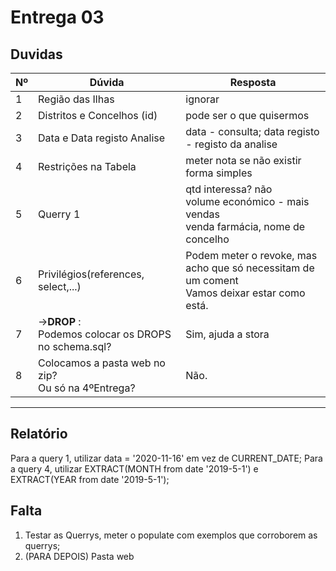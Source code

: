 # Entrega 03

## Duvidas

| Nº   | Dúvida                      | Resposta                                                     |
| ---- | --------------------------- | ------------------------------------------------------------ |
| 1    | Região das Ilhas            | ignorar                                                      |
| 2    | Distritos e Concelhos (id)  | pode ser o que quisermos                                     |
| 3    | Data e Data registo Analise | data - consulta; data registo - registo da analise           |
| 4    | Restrições na Tabela        | meter nota se não existir forma simples                      |
| 5    | Querry 1                    | qtd interessa? não<br /> volume económico -  mais vendas<br />venda farmácia, nome de concelho |
| 6    | Privilégios(references, select,...)  | Podem meter o revoke, mas acho que só necessitam de um coment<br/>Vamos deixar estar como está. |
| 7    | ->**DROP** :<br/>Podemos colocar os DROPS no schema.sql? | Sim, ajuda a stora |
| 8    | Colocamos a pasta web no zip?<br />Ou só na 4ºEntrega? | Não. |

-------

## Relatório
Para a query 1, utilizar data = '2020-11-16' em vez de CURRENT_DATE;
Para a query 4, utilizar EXTRACT(MONTH from date '2019-5-1') e EXTRACT(YEAR from date '2019-5-1');


## Falta

1. Testar as Querrys, meter o populate com exemplos que corroborem as querrys;
2. (PARA DEPOIS) Pasta web
